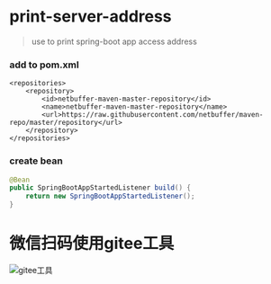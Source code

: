 # print-server-address
> use to print spring-boot app access address
### add to pom.xml
```
<repositories>
    <repository>
        <id>netbuffer-maven-master-repository</id>
        <name>netbuffer-maven-master-repository</name>
        <url>https://raw.githubusercontent.com/netbuffer/maven-repo/master/repository</url>
    </repository>
</repositories>
```
### create bean
```java
@Bean
public SpringBootAppStartedListener build() {
    return new SpringBootAppStartedListener();
}
```

# 微信扫码使用gitee工具
![gitee工具](https://s1.ax1x.com/2018/08/10/P60MMF.jpg)